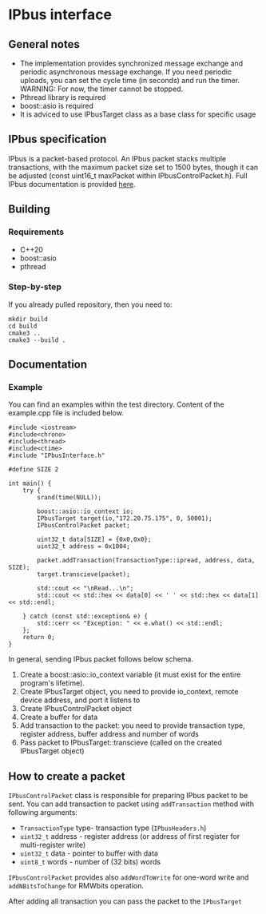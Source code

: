 # IPbus interface

## General notes

- The implementation provides synchronized message exchange and periodic asynchronous message exchange. If you need periodic uploads, you can set the cycle time (in seconds) and run the timer. WARNING: For now, the timer cannot be stopped.
- Pthread library is required
- boost::asio is required
- It is adviced to use IPbusTarget class as a base class for specific usage

## IPbus specification

IPbus is a packet-based protocol. An IPbus packet stacks multiple transactions, with the maximum packet size set to 1500 bytes, though it can be adjusted (const uint16_t maxPacket within IPbusControlPacket.h). Full IPbus documentation is provided  [here](https://ipbus.web.cern.ch/doc/user/html/_downloads/d251e03ea4badd71f62cffb24f110cfa/ipbus_protocol_v2_0.pdf).

## Building

### Requirements
- C++20
- boost::asio
- pthread

### Step-by-step

If you already pulled repository, then you need to:
```
mkdir build
cd build
cmake3 ..
cmake3 --build .
```

## Documentation

### Example
You can find an examples within the test directory. Content of the example.cpp file is included below.
```
#include <iostream>
#include<chrono>
#include<thread>
#include<ctime>
#include "IPbusInterface.h"

#define SIZE 2

int main() {
    try {
        srand(time(NULL));

        boost::asio::io_context io;
        IPbusTarget target(io,"172.20.75.175", 0, 50001);
        IPbusControlPacket packet;

        uint32_t data[SIZE] = {0x0,0x0};
        uint32_t address = 0x1004;

        packet.addTransaction(TransactionType::ipread, address, data, SIZE);
        target.transcieve(packet);

        std::cout << "\nRead...\n";
        std::cout << std::hex << data[0] << ' ' << std::hex << data[1] << std::endl;

    } catch (const std::exception& e) {
        std::cerr << "Exception: " << e.what() << std::endl;
    };
    return 0;
}
```
In general, sending IPbus packet follows below schema.
1. Create a boost::asio::io_context variable (it must exist for the entire program's lifetime).
2. Create IPbusTarget object, you need to provide io_context, remote device address, and port it listens to
3. Create IPbusControlPacket object
4. Create a buffer for data
5. Add transaction to the packet: you need to provide transaction type, register address, buffer address and number of words
6. Pass packet to IPbusTarget::transcieve (called on the created IPbusTarget object)

## How to create a packet

`IPbusControlPacket` class is responsible for preparing IPbus packet to be sent. You can add transaction to packet using `addTransaction` method with following arguments:

- `TransactionType` type- transaction type (`IPbusHeaders.h`)
- `uint32_t` address - register address (or address of first register for multi-register write)
- `uint32_t` data - pointer to buffer with data
- `uint8_t` words - number of (32 bits) words

`IPbusControlPacket` provides also `addWordToWrite` for one-word write and `addNBitsToChange` for RMWbits operation.

After adding all transaction you can pass the packet to the `IPbusTarget`





